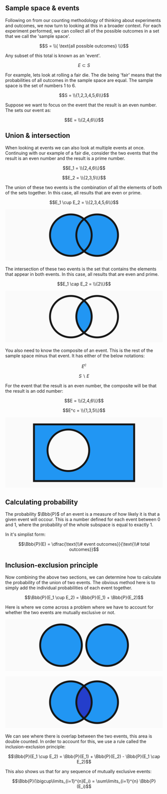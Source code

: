 ## Sample space & events

Following on from our counting methodology of thinking about experiments and outcomes, we now turn to looking at this in a broader context. For each experiment performed, we can collect all of the possible outcomes in a set that we call the 'sample space'.

$$S = \\{ \text{all possible outcomes} \\}$$

Any subset of this total is known as an 'event'.

$$E \subset S$$

For example, lets look at rolling a fair die. The die being 'fair' means that the probabilities of all outcomes in the sample space are equal. The sample space is the set of numbers 1 to 6.

$$S = \\{1,2,3,4,5,6\\}$$

Suppose we want to focus on the event that the result is an even number. The sets our event as:

$$E = \\{2,4,6\\}$$

## Union & intersection

When looking at events we can also look at multiple events at once. Continuing with our example of a fair die, consider the two events that the result is an even number and the result is a prime number.

$$E_1 = \\{2,4,6\\}$$

$$E_2 = \\{2,3,5\\}$$

The union of these two events is the combination of all the elements of both of the sets together. In this case, all results that are even or prime.

$$E_1 \cup E_2 = \\{2,3,4,5,6\\}$$

![Union ven diagram](union-ven.svg)

The intersection of these two events is the set that contains the elements that appear in both events. In this case, all results that are even and prime.

$$E_1 \cap E_2 = \\{2\\}$$

![Intersection ven diagram](intersection-ven.svg)

You also need to know the composite of an event. This is the rest of the sample space minus that event. It has either of the below notations:

$$E^c$$

$$S \backslash E$$

For the event that the result is an even number, the composite will be that the result is an odd number:

$$E = \\{2,4,6\\}$$

$$E^c = \\{1,3,5\\}$$

![Composite event](composite-event.svg)

## Calculating probability

The probability $\Bbb{P}$ of an event is a measure of how likely it is that a given event will occour. This is a number defined for each event between 0 and 1, where the probability of the whole subspace is equal to exactly 1.

In it's simplist form:

$$\Bbb{P}(E) = \dfrac{\text{\\# event outcomes}}{\text{\\# total outcomes}}$$

<!-- We will also see that for any sequence of mutually exclusive events:

$$\Bbb{P}(\bigcup\limits_{i=1}^{\infty}E_i) = \sum\limits_{i=1}^{\infty} \Bbb{P}(E_i)$$ -->

## Inclusion-exclusion principle

Now combining the above two sections, we can determine how to calculate the probability of the union of two events. The obvious method here is to simply add the individual probabilities of each event together.

$$\Bbb{P}(E_1 \cup E_2) = \Bbb{P}(E_1) + \Bbb{P}(E_2)$$

Here is where we come across a problem where we have to account for whether the two events are mutually exclusive or not.

![Disjoint events](disjoint-events.svg)

![Overlap of two events](overlap-two-events.svg)

We can see where there is overlap between the two events, this area is double counted. In order to account for this, we use a rule called the inclusion-exclusion principle:

$$\Bbb{P}(E_1 \cup E_2) = \Bbb{P}(E_1) + \Bbb{P}(E_2) - \Bbb{P}(E_1 \cap E_2)$$

This also shows us that for any sequence of mutually exclusive events:

$$\Bbb{P}(\bigcup\limits_{i=1}^{n}E_i) = \sum\limits_{i=1}^{n} \Bbb{P}(E_i)$$

<!-- ## Probability distribution -->
